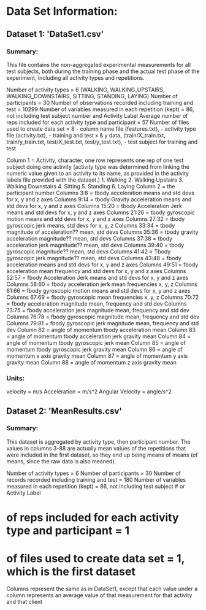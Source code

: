 # Data Set Information:

## Dataset 1:  'DataSet1.csv'

### Summary:

This file contains the non-aggregated experimental measurements for all test subjects, both
during the training phase and the actual test phase of the experiment, including all activity types
and repetitions.

Number of activity types = 6 (WALKING, WALKING_UPSTAIRS, WALKING_DOWNSTAIRS, SITTING, STANDING, LAYING)
Number of participants = 30
Number of observations recorded including training and test = 10299
Number of variables measured in each repetition (kept) = 86, not including test subject number and Activity Label
Average number of reps included for each activity type and participant = 57
Number of files used to create data set = 8
    -   column name file (features.txt),
    -   activity type file (activity.txt), 
    -   training and test x & y data, (train/X_train.txt, train/y_train.txt, test/X_test.txt, test/y_test.txt),
    -   test subject for training and test

Column 1 = Activity, character, one row represents one rep of one test subject doing one activity
     (activity type was determined from linking the numeric value given to an activity to its name,
      as provided in the activity labels file provided with the dataset.)
      1. Walking
      2. Walking Upstairs
      3. Walking Downstairs
      4. Sitting
      5. Standing
      6. Laying
Column 2 = the participant number
Columns 3:8 = tbody acceleration means and std devs for x, y and z axes
Columns 9:14 = tbody Gravity acceleration means and std devs for x, y and z axes
Columns 15:20 = tbody Acceleration Jerk means and std devs for x, y and z axes
Columns 21:26 = tbody gyroscopic motion means and std devs for x, y and z axes
Columns 27:32 = tbody gyroscopic jerk means, std devs for x, y, z
Columns 33:34 = tbody magnitude of acceleration?? mean, std devs
Columns 35:36 = tbody gravity acceleration magnitude?? mean, std devs
Columns 37:38 = tbody acceleration jerk magnitude?? mean, std devs
Columns 39:40 = tbody gyroscopic magnitude?? mean, std devs
Columns 41:42 = Tbody gyroscopic jerk magnitude?? mean, std devs
Columns 43:48 = fbody acceleration means and std devs for x, y and z axes
Columns 49:51 = fbody acceleration mean frequency and std devs for x, y and z axes
Columns 52:57 = fbody Acceleration Jerk means and std devs for x, y and z axes
Columns 58:60 = fbody acceleration jerk mean frequencies x, y, z
Columns 61:66 = fbody gyroscopic motion means and std devs for x, y and z axes
Columns 67:69 = fbody gyroscopic mean frequencies x, y, z
Columns 70:72 = fbody acceleration magnitude mean, frequency and std dev
Columns 73:75 = fbody acceleration jerk magnitude mean, frequency and std dev
Columns 76:78 = fbody gyroscopic magnitude mean, frequency and std dev
Columns 79:81 = fbody gyroscopic jerk magnitude mean, frequency and std dev
Column 82 = angle of momentum tbody acceleration mean
Column 83 = angle of momentum tbody acceleration jerk gravity mean
Column 84 = angle of momentum tbody gyroscopic jerk mean
Column 85 = angle of momentum tbody gyroscopic jerk gravity mean
Column 86 = angle of momentum x axis gravity mean
Column 87 = angle of momentum y axis gravity mean
Column 88 = angle of momentum z axis gravity mean

### Units:
velocity = m/s
Acceleration = m/s^2
Angular Velocity = angle/s^2


## Dataset 2:  'MeanResults.csv'

### Summary:

This dataset is aggregated by activity type, then participant number.  The values in columns 3-88
are actually mean values of the repetitions that were included in the first dataset, so they end up being
means of means (of means, since the raw data is also meaned).

Number of activity types = 6
Number of participants = 30
Number of records recorded including training and test = 180
Number of variables measured in each repetition (kept) = 86, not including test subject # or Activity Label
# of reps included for each activity type and participant = 1
# of files used to create data set = 1, which is the first dataset

Columns represent the same as in DataSet1, except that each value under a column represents an average value
of that measurement for that activity and that client
